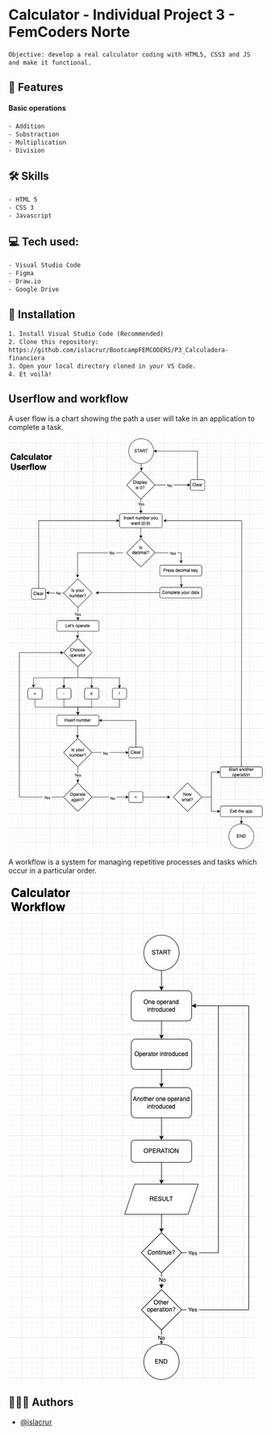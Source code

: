 
# Calculator - Individual Project 3 - FemCoders Norte

    Objective: develop a real calculator coding with HTML5, CSS3 and JS and make it functional.

## 🧮 Features
#### Basic operations
    - Addition
    - Substraction
    - Multiplication
    - Division  
## 🛠 Skills
    - HTML 5
    - CSS 3
    - Javascript

## 💻 Tech used:
    - Visual Studio Code
    - Figma
    - Draw.io
    - Google Drive

## 💽 Installation

    1. Install Visual Studio Code (Recommended)
    2. Clone this repository: https://github.com/islacrur/BootcampFEMCODERS/P3_Calculadora-financiera
    3. Open your local directory cloned in your VS Code.
    4. Et voilà!

##  Userflow and workflow

A user flow is a chart showing the path a user will take in an application to complete a task.

![Userflow](/P3_Calculadora-financiera/imgREADME/CalculatorUserflow%20.png)


A workflow is a system for managing repetitive processes and tasks which occur in a particular order. 

![Workflow](/P3_Calculadora-financiera/imgREADME/CalculatorWorkflow.png)


## 🦹🏻‍♀️ Authors

- [@islacrur](https://www.github.com/islacrur)
